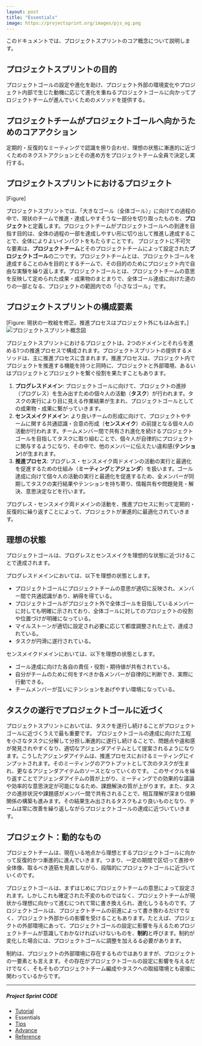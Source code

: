 ```yaml
---
layout: post
title: "Essentials"
image: https://projectsprint.org/images/pjs_og.png
---
```


このドキュメントでは、プロジェクトスプリントのコア概念について説明します。

##  プロジェクトスプリントの目的

プロジェクトゴールの設定や進化を助け、プロジェクト外部の環境変化やプロジェクト内部で生じた動機に応じて進化を重ねるプロジェクトゴールに向かってプロジェクトチームが進んでいくためのメソッドを提供する。

## プロジェクトチームがプロジェクトゴールへ向かうためのコアアクション

定期的・反復的なミーティングで認識を擦り合わせ、理想の状態に漸進的に近づくためのネクストアクションとその進め方をプロジェクトチーム全員で決定し実行する。

## プロジェクトスプリントにおけるプロジェクト

[Figure]

プロジェクトスプリントでは、「大きなゴール（全体ゴール）」に向けての過程の中で、現状のチームで推進・達成しやすそうな一部分を切り取ったものを、**プロジェクト**と定義します。プロジェクトチームがプロジェクトゴールへの到達を目指す目的は、全体の過程の一部を達成しやすい形に切り出して推進し達成することで、全体によりよいインパクトをもたらすことです。
プロジェクトに不可欠な要素は、**プロジェクトチーム**とそのプロジェクトチームによって設定された**プロジェクトゴール**の二つです。プロジェクトチームとは、プロジェクトゴールを達成することのみを目的とするチームで、その目的のためにプロジェクト内で自由な実験を繰り返します。プロジェクトゴールとは、プロジェクトチームの意思を反映して定められた成果・成果物のまとまりで、全体ゴール達成に向けた道のりの一部となる、プロジェクトの範囲内での「小さなゴール」です。

## プロジェクトスプリントの構成要素

[Figure: 現状の一枚絵を修正。推進プロセスはプロジェクト外にもはみ出す。]
![プロジェクトスプリント概念図](/ja/images/essentials.png)

プロジェクトスプリントにおけるプロジェクトは、2つのドメインとそれらを進める1つの推進プロセスで構成されます。プロジェクトスプリントの提供するメソッドは、主に推進プロセスに含まれます。推進プロセスは、プロジェクト内でプロジェクトを推進する機能を持つと同時に、プロジェクトと外部環境、あるいはプロジェクトとプロジェクトを繋ぐ役割を果たすこともあります。

1. **プログレスドメイン**: プロジェクトゴールに向けて、プロジェクトの進捗（プログレス）を生み出すための個々人の活動（**タスク**）が行われます。タスクの実行により目に見える作業結果が生まれ、プロジェクトゴールとしての成果物・成果に繋がっていきます。
2. **センスメイクドメイン**: より良いチームの形成に向けて、プロジェクトやチームに関する共通認識・合意の形成（**センスメイク**）の前提となる個々人の活動が行われます。チームメンバー間で共有され進化を続けるプロジェクトゴールを目指してタスクに取り組むことで、個々人が自律的にプロジェクトに関与するようになり、その中で、他のメンバーに伝えたい違和感(**テンション**)が生まれます。
3. **推進プロセス**: プログレス・センスメイク両ドメインの活動の実行と最適化を促進するための仕組み（**ミーティング**と**アジェンダ**）を扱います。ゴール達成に向けて個々人の活動の実行と最適化を促進するため、全メンバーが同期してタスクの実行結果やテンションを持ち寄り、情報共有や問題発見・解決、意思決定などを行います。

プログレス・センスメイク両ドメインの活動を、推進プロセスに則って定期的・反復的に繰り返すことによって、プロジェクトが漸進的に最適化されていきます。

## 理想の状態

プロジェクトゴールは、プログレスとセンスメイクを理想的な状態に近づけることで達成されます。

プログレスドメインにおいては、以下を理想の状態とします。
- プロジェクトゴールにプロジェクトチームの意思が適切に反映され、メンバー間で共通認識があり、納得を得ている。
- プロジェクトゴールがプロジェクト外で全体ゴールを目指しているメンバーに対しても明確に示されており、全体ゴールに対してのプロジェクトの役割や位置づけが明確になっている。
- マイルストーンが適切に設定され必要に応じて都度調整された上で、達成されている。
- タスクが円滑に遂行されている。

センスメイクドメインにおいては、以下を理想の状態とします。
- ゴール達成に向けた各自の責任・役割・期待値が共有されている。
- 自分がチームのために何をすべきか各メンバーが自律的に判断でき、実際に行動できる。
- チームメンバーが互いにテンションをあげやすい環境になっている。

## タスクの遂行でプロジェクトゴールに近づく
プロジェクトスプリントにおいては、タスクを遂行し続けることがプロジェクトゴールに近づくうえで最も重要です。
プロジェクトゴールの達成に向けた工程を小さなタスクに分解して分担し漸進的に遂行し続けることで、問題点や違和感が発見されやすくなり、適切なアジェンダアイテムとして提案されるようになります。こうしたアジェンダアイテムは、推進プロセスにおけるミーティングにインプットされます。そのミーティングのアウトプットとして次のタスクが生まれ、更なるアジェンダアイテムのソースとなっていくのです。
このサイクルを繰り返すことでアジェンダアイテムの質が上がり、ミーティングでの効果的な議論や効率的な意思決定が可能になるため、課題解決の質が上がります。また、タスクの進捗状況や課題感がメンバー間で共有されることで、相互理解が深まり信頼関係の構築も進みます。その結果生み出されるタスクもより良いものとなり、チームは常に改善を繰り返しながらプロジェクトゴールの達成に近づいていきます。

## プロジェクト：動的なもの

プロジェクトチームは、現在いる地点から理想とするプロジェクトゴールに向かって反復的かつ漸進的に進んでいきます。つまり、一定の期間で区切って進捗や全体像、取るべき道筋を見直しながら、段階的にプロジェクトゴールに近づいていくのです。

プロジェクトゴールは、まずはじめにプロジェクトチームの意思によって設定されます。しかしこれも確定された不変のものではなく、プロジェクトチームが現状から理想に向かって進むにつれて常に書き換えられ、進化しうるものです。プロジェクトゴールは、プロジェクトチームの前進によって書き換わるだけでなく、プロジェクト外部からの影響を受けることもあります。たとえば、プロジェクトの外部環境にあって、プロジェクトゴールの設定に影響を与えるためプロジェクトチームが意識しておかなければいけないものを、**制約**と呼びます。制約が変化した場合には、プロジェクトゴールに調整を加えるる必要があります。

制約は、プロジェクトの外部環境に存在するものではありますが、プロジェクトの一要素とも言えます。その存在がプロジェクトゴールの設定に影響を与えるだけでなく、そもそものプロジェクトチーム編成やタスクへの取組環境とも密接に関わっているからです。

---

##### Project Sprint CODE
- [Tutorial](./tutorial/index.md)
- Essentials
- [Tips](./tips/index.md)
- [Advance](./advance.md)
- [Reference](./reference.md)
